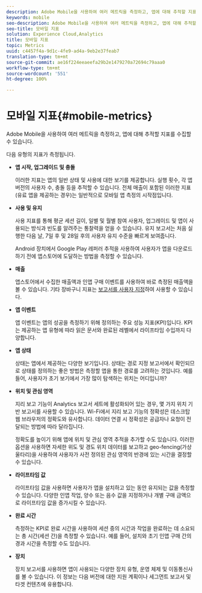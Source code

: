 ```yaml
---
description: Adobe Mobile을 사용하여 여러 메트릭을 측정하고, 앱에 대해 추적할 지표를 수집할 수 있습니다.
keywords: mobile
seo-description: Adobe Mobile을 사용하여 여러 메트릭을 측정하고, 앱에 대해 추적할 지표를 수집할 수 있습니다.
seo-title: 모바일 지표
solution: Experience Cloud,Analytics
title: 모바일 지표
topic: Metrics
uuid: c4457f4a-9d1c-4fe9-ad4a-9eb2e37feab7
translation-type: tm+mt
source-git-commit: ae16f224eeaeefa29b2e1479270a72694c79aaa0
workflow-type: tm+mt
source-wordcount: '551'
ht-degree: 100%

---
```



# 모바일 지표{#mobile-metrics}

Adobe Mobile을 사용하여 여러 메트릭을 측정하고, 앱에 대해 추적할 지표를 수집할 수 있습니다.

다음 유형의 지표가 측정됩니다.

* **앱 시작, 업그레이드 및 충돌**

   이러한 지표는 앱의 일반 상태 및 사용에 대한 보기를 제공합니다. 실행 횟수, 각 앱 버전의 사용자 수, 충돌 등을 추적할 수 있습니다. 전체 매출이 포함된 이러한 지표(유료 앱을 제공하는 경우)는 일반적으로 모바일 앱 측정의 시작점입니다.

* **사용 및 유지**

   사용 지표를 통해 평균 세션 길이, 일별 및 월별 참여 사용자, 업그레이드 및 앱이 사용되는 방식과 빈도를 알려주는 통찰력을 얻을 수 있습니다. 유지 보고서는 처음 실행한 다음 날, 7일 후 및 28일 후의 사용자 유지 수준을 빠르게 보여줍니다.

   Android 장치에서 Google Play 레퍼러 추적을 사용하여 사용자가 앱을 다운로드하기 전에 앱스토어에 도달하는 방법을 측정할 수 있습니다.

* **매출**

   앱스토어에서 수집한 매출액과 인앱 구매 이벤트를 사용하여 바로 측정된 매출액을 볼 수 있습니다. 기타 장바구니 지표는 [보고서를 사용자 지정](/help/using/usage/reports-customize/reports-customize.md)하여 사용할 수 있습니다.

* **앱 이벤트**

   앱 이벤트는 앱의 성공을 측정하기 위해 정의하는 주요 성능 지표(KPI)입니다. KPI는 제공하는 앱 유형에 따라 읽은 문서와 완료된 레벨에서 라이프타임 수입까지 다양합니다.

* **앱 상태**

   상태는 앱에서 제공하는 다양한 보기입니다. 상태는 경로 지정 보고서에서 확인되므로 상태를 정의하는 좋은 방법은 측정할 앱을 통한 경로를 고려하는 것입니다. 예를 들어, 사용자가 초기 보기에서 가장 많이 탐색하는 위치는 어디입니까?

* **위치 및 관심 영역**

   지리 보고 기능이 Analytics 보고서 세트에 활성화되어 있는 경우, 몇 가지 위치 기반 보고서를 사용할 수 있습니다. Wi-Fi에서 지리 보고 기능의 정확성은 데스크탑 웹 브라우저의 정확도와 유사합니다. 데이터 연결 시 정확성은 공급자나 요청이 전달되는 방법에 따라 달라집니다.

   정확도를 높이기 위해 앱에 위치 및 관심 영역 추적을 추가할 수도 있습니다. 이러한 옵션을 사용하면 자세한 위도 및 경도 위치 데이터를 보고하고 geo-fencing(가상 울타리)을 사용하여 사용자가 사전 정의된 관심 영역의 반경에 있는 시간을 결정할 수 있습니다.

* **라이프타임 값**

   라이프타임 값을 사용하면 사용자가 앱을 설치하고 있는 동안 유지되는 값을 측정할 수 있습니다. 다양한 인앱 작업, 양수 또는 음수 값을 지정하거나 개별 구매 금액으로 라이프타임 값을 증가시킬 수 있습니다.

* **완료 시간**

   측정하는 KPI로 완료 시간을 사용하여 세션 중의 시간과 작업을 완료하는 데 소요되는 총 시간(세션 간)을 측정할 수 있습니다. 예를 들어, 설치와 초기 인앱 구매 간의 경과 시간을 측정할 수도 있습니다.

* **장치**

   장치 보고서를 사용하면 앱이 사용되는 다양한 장치 유형, 운영 체제 및 이동통신사를 볼 수 있습니다. 이 정보는 다음 버전에 대한 지원 계획이나 세그먼트 보고서 및 타겟 컨텐츠에 유용합니다.
